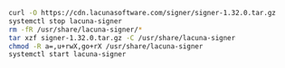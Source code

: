 ﻿```sh
curl -O https://cdn.lacunasoftware.com/signer/signer-1.32.0.tar.gz
systemctl stop lacuna-signer
rm -fR /usr/share/lacuna-signer/*
tar xzf signer-1.32.0.tar.gz -C /usr/share/lacuna-signer
chmod -R a=,u+rwX,go+rX /usr/share/lacuna-signer
systemctl start lacuna-signer
```
